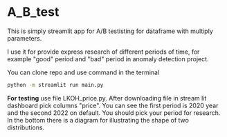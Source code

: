 # A_B_test
This is simply streamlit app for A/B testisting for dataframe with multiply parameters.

I use it for provide express research of different periods of time, for example "good" period and "bad" period in anomaly detection project.

You can clone repo and use command in the terminal
```bash
python -m streamlit run main.py
```
**For testing** use file LKOH_price.py. 
After downloading file in stream lit dashboard pick columns "price". 
You can see the first period is 2020 year and the second 2022 on default.
You should pick your period for research.
In the bottom there is a diagram for illustrating the shape of two distributions.
